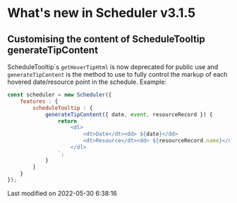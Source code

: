 # What's new in Scheduler v3.1.5

## Customising the content of ScheduleTooltip generateTipContent

ScheduleTooltip´s `getHoverTipHtml` is now deprecated for public use and `generateTipContent` is the method to use to
fully control the markup of each hovered date/resource point in the schedule. Example:

```javascript
const scheduler = new Scheduler({
    features : {
        scheduleTooltip : {
            generateTipContent({ date, event, resourceRecord }) {
                return `
                    <dl>
                        <dt>Date</dt><dd> ${date}</dd>
                        <dt>Resource</dt><dd> ${resourceRecord.name}</dd>
                    </dl>
                `;
            }
        }
    }
});
```



<p class="last-modified">Last modified on 2022-05-30 6:38:16</p>